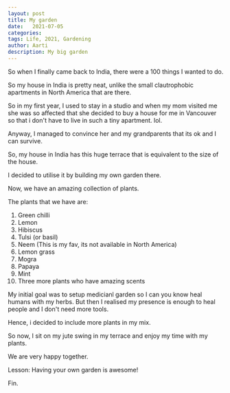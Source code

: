 ```yaml
---
layout: post
title: My garden
date:   2021-07-05
categories:
tags: Life, 2021, Gardening
author: Aarti
description: My big garden
---
```


<!--more-->

So when I finally came back to India, there were
a 100 things I wanted to do. 

So my house in India is pretty neat, unlike the small 
clautrophobic apartments in North America that are there. 

So in my first year, I used to stay in a studio and when my 
mom visited me she was so affected that she decided to buy 
a house for me in Vancouver so that i don't have to live in 
such a tiny apartment. lol. 

Anyway, I managed to convince her and my grandparents that 
its ok and I can survive. 

So, my house in India has this huge terrace that is equivalent to 
the size of the house. 

I decided to utilise it by building my own garden there. 

Now, we have an amazing collection of plants. 

The plants that we have are:
1. Green chilli
2. Lemon
3. Hibiscus
4. Tulsi (or basil)
5. Neem (This is my fav, its not available in North America)
6. Lemon grass
7. Mogra
8. Papaya
9. Mint
10. Three more plants who have amazing scents 

My initial goal was to setup medicianl garden so I can 
you know heal humans with my herbs. 
But then I realised my presence is enough to heal people 
and I don't need more tools. 

Hence, i decided to include more plants in my mix. 

So now, I sit on my jute swing in my terrace and enjoy my 
time with my plants. 

We are very happy together. 

Lesson: Having your own garden is awesome!


Fin. 










